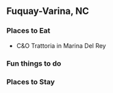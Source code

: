 ## Fuquay-Varina, NC

### Places to Eat

- C&O Trattoria in Marina Del Rey

### Fun things to do

### Places to Stay
